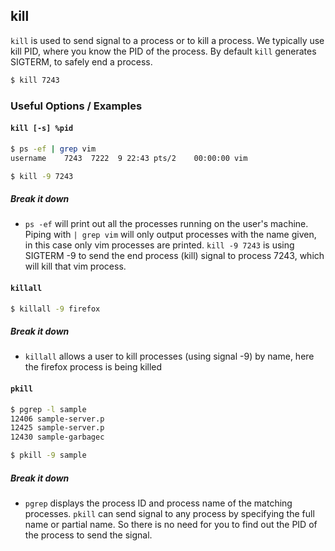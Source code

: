 ---
---

kill
--

`kill` is used to send signal to a process or to kill a process.
We typically use kill PID, where you know the PID of the process.
By default `kill` generates SIGTERM, to safely end a process.


~~~ bash
$ kill 7243
~~~

<!--more-->

### Useful Options / Examples

#### `kill [-s] %pid`
~~~ bash
$ ps -ef | grep vim
username    7243  7222  9 22:43 pts/2    00:00:00 vim

$ kill -9 7243
~~~

##### Break it down
 * `ps -ef` will print out all the processes running on the user's machine.
 Piping with `| grep vim` will only output processes with the name
 given, in this case only vim processes are printed. `kill -9 7243` is using
 SIGTERM -9 to send the end process (kill) signal to process 7243, which
 will kill that vim process.


#### `killall`
~~~ bash
$ killall -9 firefox
~~~

##### Break it down
 * `killall` allows a user to kill processes (using signal -9) by name, here the firefox process is being killed


#### `pkill`
~~~ bash
$ pgrep -l sample
12406 sample-server.p
12425 sample-server.p
12430 sample-garbagec

$ pkill -9 sample
~~~

##### Break it down
 * `pgrep` displays the process ID and process name of the matching processes. `pkill` can send signal
 to any process by specifying the full name or partial name. So there is no need for you to find out
 the PID of the process to send the signal.